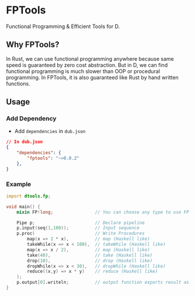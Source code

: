 # FPTools

Functional Programming & Efficient Tools for D.

## Why FPTools?

In Rust, we can use functional programming anywhere because same speed is guaranteed by zero cost abstraction.
But in D, we can find functional programming is much slower than OOP or procedural programming.
In FPTools, it is also guaranteed like Rust by hand written functions.

## Usage

### Add Dependency

* Add `dependencies` in `dub.json`
  
```json
// In dub.json
{
    "dependencies": {
	    "fptools": "~>0.0.2"
    },
}
```

### Example

```d
import dtools.fp;

void main() {
	mixin FP!long;                // You can choose any type to use FP (double, string, int, long and etc.)

	Pipe p;                       // Declare pipeline
	p.input(seq(1,100));          // Input sequence
	p.proc(                       // Write Procedures
		map(x => 2 * x),          // map (Haskell like)
		takeWhile(x => x < 100),  // takeWhile (Haskell like)
		map(x => x / 2),          // map (Haskell like)
		take(40),                 // take (Haskell like)
		drop(10),                 // drop (Haskell like)
		dropWhile(x => x < 30),   // dropWhile (Haskell like)
		reduce((x,y) => x * y)    // reduce (Haskell like)
	);
	p.output[0].writeln;          // output function exports result as sequence
}
```